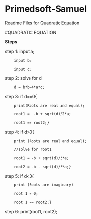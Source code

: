 # Primedsoft-Samuel
Readme Files for Quadratic Equation

#QUADRATIC EQUATION

**Steps**

step 1: input a;

        input b;
        
        input c;
        
step 2: solve for d

        d = b*b-4*a*c;

step 3: if d==0{ 

        print(Roots are real and equal);
        
        root1 =  -b + sqrt(d)/2*a;
        
        root1 == root2;}

step 4: if d>0{ 

        print (Roots are real and equal);
        
        //solve for root1
        
        root1 = -b + sqrt(d)/2*a;
        
        root2 = -b - sqrt(d)/2*a;}

step 5: if d<0{

        print (Roots are imaginary)
        
        root 1 = 0;
        
        root 1 == root2;}
     
step 6: print(root1, root2);

